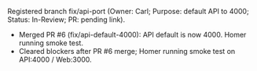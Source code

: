 Registered branch fix/api-port (Owner: Carl; Purpose: default API to 4000; Status: In-Review; PR: pending link).
* Merged PR #6 (fix/api-default-4000): API default is now 4000. Homer running smoke test.
* Cleared blockers after PR #6 merge; Homer running smoke test on API:4000 / Web:3000.

